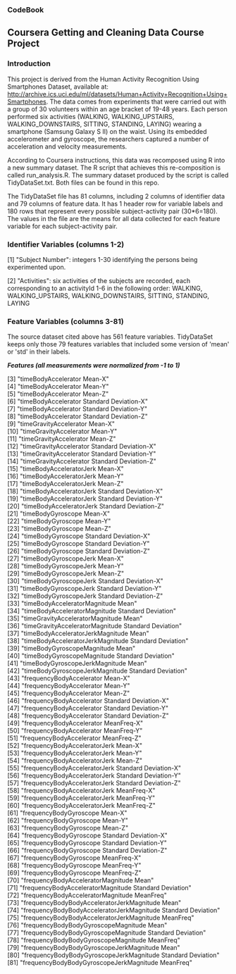 ### CodeBook

## Coursera Getting and Cleaning Data Course Project
### Introduction
This project is derived from the Human Activity Recognition Using Smartphones Dataset, available at: http://archive.ics.uci.edu/ml/datasets/Human+Activity+Recognition+Using+Smartphones. The data comes from experiments that were carried out with a group of 30 volunteers within an age bracket of 19-48 years. Each person performed six activities (WALKING, WALKING_UPSTAIRS, WALKING_DOWNSTAIRS, SITTING, STANDING, LAYING) wearing a smartphone (Samsung Galaxy S II) on the waist. Using its embedded accelerometer and gyroscope, the researchers captured a number of acceleration and velocity measurements.

According to Coursera instructions, this data was recomposed using R into a new summary dataset. The R script that achieves this re-composition is called run_analysis.R. The summary dataset produced by the script is called TidyDataSet.txt. Both files can be found in this repo.

The TidyDataSet file has 81 columns, including 2 columns of identifier data and 79 columns of feature data. It has 1 header row for variable labels and 180 rows that represent every possible subject-activity pair (30*6=180). The values in the file are the means for all data collected for each feature variable for each subject-activity pair.

### Identifier Variables (columns 1-2)
[1] "Subject Number": integers 1-30 identifying the persons being experimented upon.

[2] "Activities": six activities of the subjects are recorded, each corresponding to an activityId 1-6 in the following order: WALKING, WALKING_UPSTAIRS, WALKING_DOWNSTAIRS, SITTING, STANDING, LAYING

### Feature Variables (columns 3-81)
The source dataset cited above has 561 feature variables. TidyDataSet keeps only those 79 features variables that included some version of 'mean' or 'std' in their labels.

***Features (all measurements were normalized from -1 to 1)***
                                                 
 [3] "timeBodyAccelerator Mean-X"                                  
 [4] "timeBodyAccelerator Mean-Y"                                  
 [5] "timeBodyAccelerator Mean-Z"                                  
 [6] "timeBodyAccelerator Standard Deviation-X"                    
 [7] "timeBodyAccelerator Standard Deviation-Y"                    
 [8] "timeBodyAccelerator Standard Deviation-Z"                    
 [9] "timeGravityAccelerator Mean-X"                               
[10] "timeGravityAccelerator Mean-Y"                               
[11] "timeGravityAccelerator Mean-Z"                               
[12] "timeGravityAccelerator Standard Deviation-X"                 
[13] "timeGravityAccelerator Standard Deviation-Y"                 
[14] "timeGravityAccelerator Standard Deviation-Z"                 
[15] "timeBodyAcceleratorJerk Mean-X"                              
[16] "timeBodyAcceleratorJerk Mean-Y"                              
[17] "timeBodyAcceleratorJerk Mean-Z"                              
[18] "timeBodyAcceleratorJerk Standard Deviation-X"                
[19] "timeBodyAcceleratorJerk Standard Deviation-Y"                
[20] "timeBodyAcceleratorJerk Standard Deviation-Z"                
[21] "timeBodyGyroscope Mean-X"                                    
[22] "timeBodyGyroscope Mean-Y"                                    
[23] "timeBodyGyroscope Mean-Z"                                    
[24] "timeBodyGyroscope Standard Deviation-X"                      
[25] "timeBodyGyroscope Standard Deviation-Y"                      
[26] "timeBodyGyroscope Standard Deviation-Z"                      
[27] "timeBodyGyroscopeJerk Mean-X"                                
[28] "timeBodyGyroscopeJerk Mean-Y"                                
[29] "timeBodyGyroscopeJerk Mean-Z"                                
[30] "timeBodyGyroscopeJerk Standard Deviation-X"                  
[31] "timeBodyGyroscopeJerk Standard Deviation-Y"                  
[32] "timeBodyGyroscopeJerk Standard Deviation-Z"                  
[33] "timeBodyAcceleratorMagnitude Mean"                           
[34] "timeBodyAcceleratorMagnitude Standard Deviation"             
[35] "timeGravityAcceleratorMagnitude Mean"                        
[36] "timeGravityAcceleratorMagnitude Standard Deviation"          
[37] "timeBodyAcceleratorJerkMagnitude Mean"                       
[38] "timeBodyAcceleratorJerkMagnitude Standard Deviation"         
[39] "timeBodyGyroscopeMagnitude Mean"                             
[40] "timeBodyGyroscopeMagnitude Standard Deviation"               
[41] "timeBodyGyroscopeJerkMagnitude Mean"                         
[42] "timeBodyGyroscopeJerkMagnitude Standard Deviation"           
[43] "frequencyBodyAccelerator Mean-X"                             
[44] "frequencyBodyAccelerator Mean-Y"                             
[45] "frequencyBodyAccelerator Mean-Z"                             
[46] "frequencyBodyAccelerator Standard Deviation-X"               
[47] "frequencyBodyAccelerator Standard Deviation-Y"               
[48] "frequencyBodyAccelerator Standard Deviation-Z"               
[49] "frequencyBodyAccelerator MeanFreq-X"                         
[50] "frequencyBodyAccelerator MeanFreq-Y"                         
[51] "frequencyBodyAccelerator MeanFreq-Z"                         
[52] "frequencyBodyAcceleratorJerk Mean-X"                         
[53] "frequencyBodyAcceleratorJerk Mean-Y"                         
[54] "frequencyBodyAcceleratorJerk Mean-Z"                         
[55] "frequencyBodyAcceleratorJerk Standard Deviation-X"           
[56] "frequencyBodyAcceleratorJerk Standard Deviation-Y"           
[57] "frequencyBodyAcceleratorJerk Standard Deviation-Z"           
[58] "frequencyBodyAcceleratorJerk MeanFreq-X"                     
[59] "frequencyBodyAcceleratorJerk MeanFreq-Y"                     
[60] "frequencyBodyAcceleratorJerk MeanFreq-Z"                     
[61] "frequencyBodyGyroscope Mean-X"                               
[62] "frequencyBodyGyroscope Mean-Y"                               
[63] "frequencyBodyGyroscope Mean-Z"                               
[64] "frequencyBodyGyroscope Standard Deviation-X"                 
[65] "frequencyBodyGyroscope Standard Deviation-Y"                 
[66] "frequencyBodyGyroscope Standard Deviation-Z"                 
[67] "frequencyBodyGyroscope MeanFreq-X"                           
[68] "frequencyBodyGyroscope MeanFreq-Y"                           
[69] "frequencyBodyGyroscope MeanFreq-Z"                           
[70] "frequencyBodyAcceleratorMagnitude Mean"                      
[71] "frequencyBodyAcceleratorMagnitude Standard Deviation"        
[72] "frequencyBodyAcceleratorMagnitude MeanFreq"                  
[73] "frequencyBodyBodyAcceleratorJerkMagnitude Mean"              
[74] "frequencyBodyBodyAcceleratorJerkMagnitude Standard Deviation"
[75] "frequencyBodyBodyAcceleratorJerkMagnitude MeanFreq"          
[76] "frequencyBodyBodyGyroscopeMagnitude Mean"                    
[77] "frequencyBodyBodyGyroscopeMagnitude Standard Deviation"      
[78] "frequencyBodyBodyGyroscopeMagnitude MeanFreq"                
[79] "frequencyBodyBodyGyroscopeJerkMagnitude Mean"                
[80] "frequencyBodyBodyGyroscopeJerkMagnitude Standard Deviation"  
[81] "frequencyBodyBodyGyroscopeJerkMagnitude MeanFreq"
